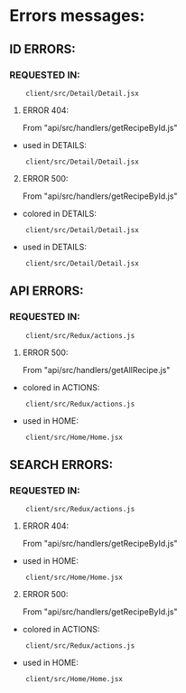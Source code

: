 # Errors messages:

## ID ERRORS:

### REQUESTED IN:
```
    client/src/Detail/Detail.jsx
```

1. ERROR 404:

    From "api/src/handlers/getRecipeById.js"

* used in DETAILS:
```
    client/src/Detail/Detail.jsx
```
2. ERROR 500:

    From "api/src/handlers/getRecipeById.js"

- colored in DETAILS:
```
    client/src/Detail/Detail.jsx
```

- used in DETAILS:

```
    client/src/Detail/Detail.jsx
```

## API ERRORS: 

### REQUESTED IN:
```
    client/src/Redux/actions.js
```
1. ERROR 500:

    From "api/src/handlers/getAllRecipe.js"

* colored in ACTIONS:
```
    client/src/Redux/actions.js
```
* used in HOME:
```
    client/src/Home/Home.jsx
```
## SEARCH ERRORS:

### REQUESTED IN:
```
    client/src/Redux/actions.js
```

1. ERROR 404:

    From "api/src/handlers/getRecipeById.js"

* used in HOME:
```
    client/src/Home/Home.jsx
```

2. ERROR 500:

    From "api/src/handlers/getRecipeById.js"

* colored in ACTIONS:
```
    client/src/Redux/actions.js
```
* used in HOME:
```
    client/src/Home/Home.jsx
```